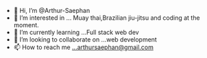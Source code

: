 - 👋 Hi, I’m @Arthur-Saephan
- 👀 I’m interested in ... Muay thai,Brazilian jiu-jitsu and coding at the moment.
- 🌱 I’m currently learning ...Full stack web dev
- 💞️ I’m looking to collaborate on ...web development
- 📫 How to reach me ...arthursaephan@gmail.com

<!---
Arthur-Saephan/Arthur-Saephan is a ✨ special ✨ repository because its `README.md` (this file) appears on your GitHub profile.
You can click the Preview link to take a look at your changes.
--->
